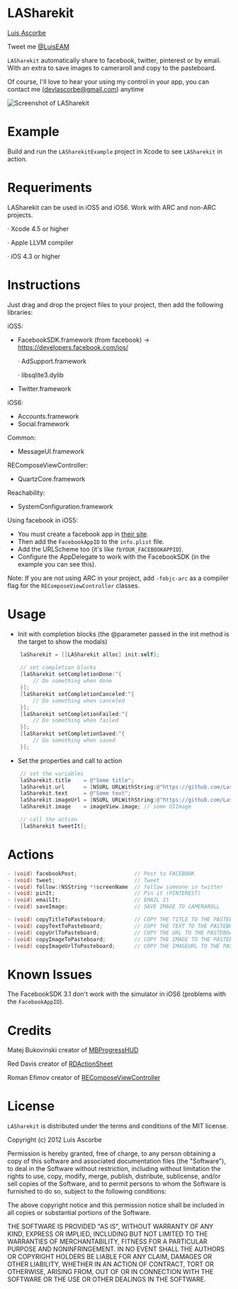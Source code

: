 LASharekit
==========

[Luis Ascorbe](http://about.me/lascorbe)

Tweet me [@LuisEAM](http://twitter.com/luiseam)

`LASharekit` automatically share to facebook, twitter, pinterest or by email. With an extra to save images to cameraroll and copy to the pasteboard.

Of course, I'll love to hear your using my control in your app, you can contact me (<devlascorbe@gmail.com>) anytime

![Screenshot of LASharekit](https://raw.github.com/Lascorbe/LASharekit/master/captura.png  "LASharekit Screenshot")

Example
==========
Build and run the `LASharekitExample` project in Xcode to see `LASharekit` in action.


Requeriments
==========

LASharekit can be used in iOS5 and iOS6. Work with ARC and non-ARC projects.

· Xcode 4.5 or higher

· Apple LLVM compiler

· iOS 4.3 or higher

Instructions
==========

Just drag and drop the project files to your project, then add the following libraries:

iOS5:
- FacebookSDK.framework (from facebook) -> https://developers.facebook.com/ios/

  · AdSupport.framework

  · libsqlite3.dylib

- Twitter.framework

iOS6:
- Accounts.framework 
- Social.framework 

Common:
- MessageUI.framework

REComposeViewController:
- QuartzCore.framework 

Reachability:
- SystemConfiguration.framework 


Using facebook in iOS5:

* You must create a facebook app in [their site](https://developers.facebook.com/apps).
* Then add the `FacebookAppID` to the `info.plist` file.
* Add the URLScheme too (it's like `fbYOUR_FACEBOOKAPPID`).
* Configure the AppDelegate to work with the FacebookSDK (in the example you can see this).

Note: If you are not using ARC in your project, add `-fobjc-arc` as a compiler flag for the `REComposeViewController` classes.

Usage
==========

* Init with completion blocks (the @parameter passed in the init method is the target to show the modals)

``` objective-c
    laSharekit = [[LASharekit alloc] init:self];
    
    // set completion blocks
    [laSharekit setCompletionDone:^{
        // Do something when done
    }];
    [laSharekit setCompletionCanceled:^{
        // Do something when canceled
    }];
    [laSharekit setCompletionFailed:^{
        // Do something when failed
    }];
    [laSharekit setCompletionSaved:^{
        // Do something when saved
    }];
```


* Set the properties and call to action

``` objective-c
    // set the variables
    laSharekit.title    = @"Some title";
    laSharekit.url      = [NSURL URLWithString:@"https://github.com/Lascorbe/LASharekit"];
    laSharekit.text     = @"Some text";
    laSharekit.imageUrl = [NSURL URLWithString:@"https://github.com/Lascorbe/LASharekit/image"];
    laSharekit.image    = imageView.image; // some UIImage

    // call the action
    [laSharekit tweetIt];
```


Actions
==========
``` objective-c
- (void) facebookPost;                  // Post to FACEBOOK
- (void) tweet;                         // Tweet
- (void) follow:(NSString *)screenName  // follow someone in twitter
- (void) pinIt;                         // Pin it (PINTEREST)
- (void) emailIt;                       // EMAIL It
- (void) saveImage;                     // SAVE IMAGE TO CAMERAROLL

- (void) copyTitleToPasteboard;         // COPY THE TITLE TO THE PASTEBOARD
- (void) copyTextToPasteboard;          // COPY THE TEXT TO THE PASTEBOARD
- (void) copyUrlToPasteboard;           // COPY THE URL TO THE PASTEBOARD
- (void) copyImageToPasteboard;         // COPY THE IMAGE TO THE PASTEBOARD
- (void) copyImageUrlToPasteboard;      // COPY THE IMAGEURL TO THE PASTEBOARD
```

Known Issues
==========
The FacebookSDK 3.1 don't work with the simulator in iOS6 (problems with the `FacebookAppID`).


Credits
==========

Matej Bukovinski creator of [MBProgressHUD](https://github.com/jdg/MBProgressHUD)

Red Davis creator of [RDActionSheet](https://github.com/reddavis/RDActionSheet)

Roman Efimov creator of [REComposeViewController](https://github.com/romaonthego/REComposeViewController)


License
=======

`LASharekit` is distributed under the terms and conditions of the MIT license. 

Copyright (c) 2012 Luis Ascorbe

Permission is hereby granted, free of charge, to any person obtaining a copy of this software and associated documentation files (the "Software"), to deal in the Software without restriction, including without limitation the rights to use, copy, modify, merge, publish, distribute, sublicense, and/or sell copies of the Software, and to permit persons to whom the Software is furnished to do so, subject to the following conditions:

The above copyright notice and this permission notice shall be included in all copies or substantial portions of the Software.

THE SOFTWARE IS PROVIDED "AS IS", WITHOUT WARRANTY OF ANY KIND, EXPRESS OR IMPLIED, INCLUDING BUT NOT LIMITED TO THE WARRANTIES OF MERCHANTABILITY, FITNESS FOR A PARTICULAR PURPOSE AND NONINFRINGEMENT. IN NO EVENT SHALL THE AUTHORS OR COPYRIGHT HOLDERS BE LIABLE FOR ANY CLAIM, DAMAGES OR OTHER LIABILITY, WHETHER IN AN ACTION OF CONTRACT, TORT OR OTHERWISE, ARISING FROM, OUT OF OR IN CONNECTION WITH THE SOFTWARE OR THE USE OR OTHER DEALINGS IN THE SOFTWARE.
